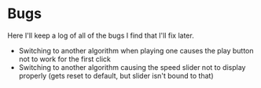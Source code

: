 # Bugs

Here I'll keep a log of all of the bugs I find that I'll fix later.

- Switching to another algorithm when playing one causes the play button not to work for the first click
- Switching to another algorithm causing the speed slider not to display properly (gets reset to default, but slider isn't bound to that)